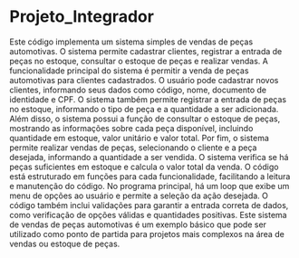 # Projeto_Integrador
Este código implementa um sistema simples de vendas de peças automotivas. O sistema permite cadastrar clientes, registrar a entrada de peças no estoque, consultar o estoque de peças e realizar vendas.
A funcionalidade principal do sistema é permitir a venda de peças automotivas para clientes cadastrados. O usuário pode cadastrar novos clientes, informando seus dados como código, nome, documento de identidade e CPF. O sistema também permite registrar a entrada de peças no estoque, informando o tipo de peça e a quantidade a ser adicionada.
Além disso, o sistema possui a função de consultar o estoque de peças, mostrando as informações sobre cada peça disponível, incluindo quantidade em estoque, valor unitário e valor total. Por fim, o sistema permite realizar vendas de peças, selecionando o cliente e a peça desejada, informando a quantidade a ser vendida. O sistema verifica se há peças suficientes em estoque e calcula o valor total da venda.
O código está estruturado em funções para cada funcionalidade, facilitando a leitura e manutenção do código. No programa principal, há um loop que exibe um menu de opções ao usuário e permite a seleção da ação desejada. O código também inclui validações para garantir a entrada correta de dados, como verificação de opções válidas e quantidades positivas.
Este sistema de vendas de peças automotivas é um exemplo básico que pode ser utilizado como ponto de partida para projetos mais complexos na área de vendas ou estoque de peças.
